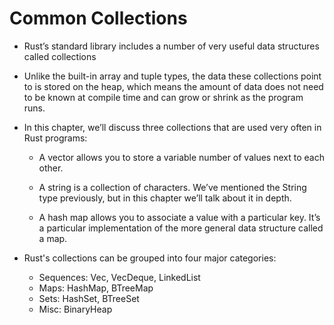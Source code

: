 # Common Collections

- Rust’s standard library includes a number of very useful data structures called collections

- Unlike the built-in array and tuple types, the data these collections point to is stored on the heap, which means the amount of data does not need to be known at compile time and can grow or shrink as the program runs.

- In this chapter, we’ll discuss three collections that are used very often in Rust programs:

    * A vector allows you to store a variable number of values next to each other.

    * A string is a collection of characters. We’ve mentioned the String type previously, but in this chapter we’ll talk about it in depth.
    * A hash map allows you to associate a value with a particular key. It’s a particular implementation of the more general data structure called a map.


- Rust's collections can be grouped into four major categories:

    * Sequences: Vec, VecDeque, LinkedList
    * Maps: HashMap, BTreeMap
    * Sets: HashSet, BTreeSet
    * Misc: BinaryHeap